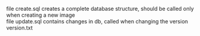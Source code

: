 file create.sql creates a complete database structure, should be called only when creating a new image  
file update.sql contains changes in db, called when changing the version  
version.txt  
